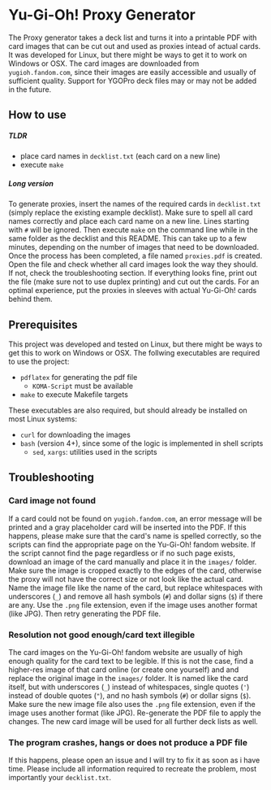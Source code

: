 # Yu-Gi-Oh! Proxy Generator


The Proxy generator takes a deck list and turns it into a printable PDF with card images that can be cut out and used as proxies intead of actual cards.
It was developed for Linux, but there might be ways to get it to work on Windows or OSX.
The card images are downloaded from `yugioh.fandom.com`, since their images are easily accessible and usually of sufficient quality.
Support for YGOPro deck files may or may not be added in the future.


## How to use

##### TLDR

- place card names in `decklist.txt` (each card on a new line)
- execute `make`

##### Long version

To generate proxies, insert the names of the required cards in `decklist.txt` (simply replace the existing example decklist).
Make sure to spell all card names correctly and place each card name on a new line.
Lines starting with `#` will be ignored.
Then execute `make` on the command line while in the same folder as the decklist and this README.
This can take up to a few minutes, depending on the number of images that need to be downloaded.
Once the process has been completed, a file named `proxies.pdf` is created.
Open the file and check whether all card images look the way they should.
If not, check the troubleshooting section.
If everything looks fine, print out the file (make sure not to use duplex printing) and cut out the cards.
For an optimal experience, put the proxies in sleeves with actual Yu-Gi-Oh! cards behind them.


## Prerequisites

This project was developed and tested on Linux, but there might be ways to get this to work on Windows or OSX.
The follwing executables are required to use the project:

- `pdflatex` for generating the pdf file
    - `KOMA-Script` must be available
- `make` to execute Makefile targets

These executables are also required, but should already be installed on most Linux systems:

- `curl` for downloading the images
- `bash` (version 4+), since some of the logic is implemented in shell scripts
    - `sed`, `xargs`: utilities used in the scripts


## Troubleshooting

### Card image not found

If a card could not be found on `yugioh.fandom.com`, an error message will be printed and a gray placeholder card will be inserted into the PDF.
If this happens, please make sure that the card's name is spelled correctly, so the scripts can find the appropriate page on the Yu-Gi-Oh! fandom website.
If the script cannot find the page regardless or if no such page exists, download an image of the card manually and place it in the `images/` folder.
Make sure the image is cropped exactly to the edges of the card, otherwise the proxy will not have the correct size or not look like the actual card.
Name the image file like the name of the card, but replace whitespaces with underscores (`_`) and remove all hash symbols (`#`) and dollar signs (`$`) if there are any.
Use the `.png` file extension, even if the image uses another format (like JPG).
Then retry generating the PDF file.

### Resolution not good enough/card text illegible

The card images on the Yu-Gi-Oh! fandom website are usually of high enough quality for the card text to be legible.
If this is not the case, find a higher-res image of that card online (or create one yourself) and and replace the original image in the `images/` folder.
It is named like the card itself, but with underscores (`_`) instead of whitespaces, single quotes (`'`) instead of double quotes (`"`), and no hash symbols (`#`) or dollar signs (`$`).
Make sure the new image file also uses the `.png` file extension, even if the image uses another format (like JPG).
Re-generate the PDF file to apply the changes.
The new card image will be used for all further deck lists as well.

### The program crashes, hangs or does not produce a PDF file

If this happens, please open an issue and I will try to fix it as soon as i have time.
Please include all information required to recreate the problem, most importantly your `decklist.txt`.
